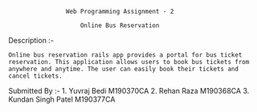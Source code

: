                     Web Programming Assignment - 2

                        Online Bus Reservation

Description :-

    Online bus reservation rails app provides a portal for bus ticket reservation. This application allows users to book bus tickets from anywhere and anytime. The user can easily book their tickets and cancel tickets.

Submitted By :-
    1. Yuvraj Bedi          M190370CA
    2. Rehan Raza           M190368CA
    3. Kundan Singh Patel   M190377CA